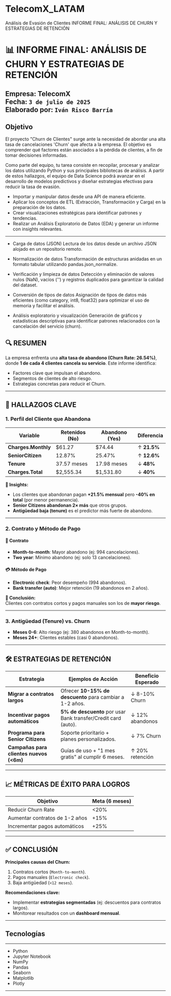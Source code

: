 # TelecomX_LATAM
Análisis de Evasión de Clientes
INFORME FINAL: ANÁLISIS DE CHURN Y ESTRATEGIAS DE RETENCIÓN
# 📊 INFORME FINAL: ANÁLISIS DE CHURN Y ESTRATEGIAS DE RETENCIÓN  
**Empresa:** TelecomX  
**Fecha:** `3 de julio de 2025`  
**Elaborado por:** `Iván Risco Barría`  
---

## Objetivo
El proyecto "Churn de Clientes" surge ante la necesidad de abordar una alta tasa de cancelaciones 'Churn' que afecta a la empresa. El objetivo es
comprender qué factores están asociados a la pérdida de clientes, a fin de tomar decisiones informadas.

Como parte del equipo, tu tarea consiste en recopilar, procesar y analizar los datos utilizando Python y sus principales bibliotecas de análisis.
A partir de estos hallazgos, el equipo de Data Science podrá avanzar en el desarrollo de modelos predictivos y diseñar estrategias efectivas para
reducir la tasa de evasión.

- Importar y manipular datos desde una API de manera eficiente.
- Aplicar los conceptos de ETL (Extracción, Transformación y Carga) en la preparación de los datos.
- Crear visualizaciones estratégicas para identificar patrones y tendencias.
- Realizar un Análisis Exploratorio de Datos (EDA) y generar un informe con insights relevantes.
---


-   Carga de datos (JSON)
    Lectura de los datos desde un archivo JSON alojado en un repositorio remoto.

-   Normalización de datos
    Transformación de estructuras anidadas en un formato tabular utilizando pandas.json_normalize.

-   Verificación y limpieza de datos
    Detección y eliminación de valores nulos (NaN), vacíos ('') y registros duplicados para garantizar la calidad del dataset.

-   Conversión de tipos de datos
    Asignación de tipos de datos más eficientes (como category, int8, float32) para optimizar el uso de memoria y facilitar el análisis.

-   Análisis exploratorio y visualización
    Generación de gráficos y estadísticas descriptivas para identificar patrones relacionados con la cancelación del servicio (churn).


## 🔍 RESUMEN  
La empresa enfrenta una **alta tasa de abandono (Churn Rate: 26.54%)**, donde **1 de cada 4 clientes cancela su servicio**. Este informe identifica:  
- Factores clave que impulsan el abandono.  
- Segmentos de clientes de alto riesgo.  
- Estrategias concretas para reducir el Churn.  
--- 

## 📌 HALLAZGOS CLAVE  

### 1. Perfil del Cliente que Abandona  
| **Variable**         | **Retenidos (No)** | **Abandono (Yes)** | **Diferencia** |  
|----------------------|-------------------|-------------------|----------------|  
| **Charges.Monthly**  | $61.27           | $74.44            | ↑ **21.5%**    |  
| **SeniorCitizen**    | 12.87%           | 25.47%            | ↑ **12.6%**    |  
| **Tenure**           | 37.57 meses      | 17.98 meses       | ↓ **48%**      |  
| **Charges.Total**    | $2,555.34        | $1,531.80         | ↓ **40%**      |  

**🔎 Insights:**  
- Los clientes que abandonan pagan **+21.5% mensual** pero **-40% en total** (por menor permanencia).  
- **Senior Citizens abandonan 2× más** que otros grupos.  
- **Antigüedad baja (tenure)** es el predictor más fuerte de abandono.  

---

### 2. Contrato y Método de Pago  
#### 📜 Contrato  
- **Month-to-month**: Mayor abandono (ej: 994 cancelaciones).  
- **Two year**: Mínimo abandono (ej: solo 13 cancelaciones).  

#### 💳 Método de Pago  
- **Electronic check**: Peor desempeño (994 abandonos).  
- **Bank transfer (auto)**: Mejor retención (19 abandonos en 2 años).  

**🎯 Conclusión:**  
Clientes con contratos cortos y pagos manuales son los de **mayor riesgo**.  

---

### 3. Antigüedad (Tenure) vs. Churn  
- **Meses 0-6**: Alto riesgo (ej: 380 abandonos en Month-to-month).  
- **Meses 24+**: Clientes estables (casi 0 abandonos).  

---

## 🛠 ESTRATEGIAS DE RETENCIÓN  

| **Estrategia**                          | **Ejemplos de Acción**                                                                 | **Beneficio Esperado** |  
|-----------------------------------------|---------------------------------------------------------------------------|-----------------------|  
| **Migrar a contratos largos**           | Ofrecer **10-15% de descuento** para cambiar a 1-2 años.                  | ↓ 8-10% Churn         |  
| **Incentivar pagos automáticos**        | **5% de descuento** por usar Bank transfer/Credit card (auto).            | ↓ 12% abandonos       |  
| **Programa para Senior Citizens**       | Soporte prioritario + planes personalizados.                              | ↓ 7% Churn            |  
| **Campañas para clientes nuevos (<6m)** | Guías de uso + "1 mes gratis" al cumplir 6 meses.                         | ↑ 20% retención       |  

---

## 📈 MÉTRICAS DE ÉXITO PARA LOGROS
| **Objetivo**                     | **Meta (6 meses)** |  
|-----------------------------------|--------------------|  
| Reducir Churn Rate                | <20%               |  
| Aumentar contratos de 1-2 años   | +15%               |  
| Incrementar pagos automáticos     | +25%               |  

---

## ✅ CONCLUSIÓN  
**Principales causas del Churn:**  
1. Contratos cortos (`Month-to-month`).  
2. Pagos manuales (`Electronic check`).  
3. Baja antigüedad (`<12 meses`).  

**Recomendaciones clave:**  
- Implementar **estrategias segmentadas** (ej: descuentos para contratos largos).  
- Monitorear resultados con un **dashboard mensual**.  

--- 
## Tecnologías
---
 -  Python
 -  Jupyter Notebook 
 -  NumPy
 -  Pandas
 -  Seaborn
 -  Matplotlib
 -  Plotly

 ---

